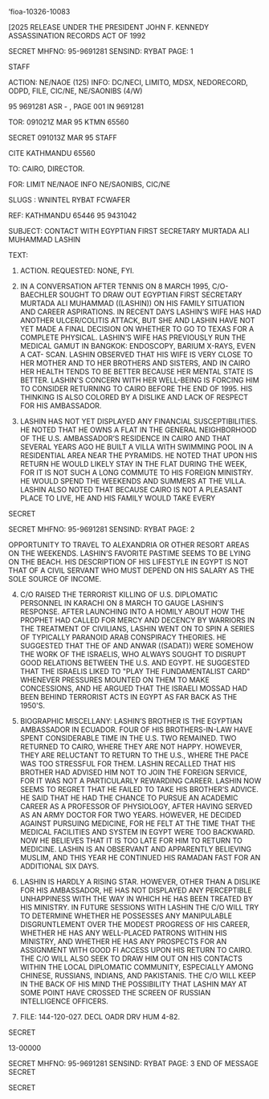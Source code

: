 ‘fioa-10326-10083

[2025 RELEASE UNDER THE PRESIDENT JOHN F. KENNEDY ASSASSINATION RECORDS ACT OF 1992

SECRET
MHFNO: 95-9691281 SENSIND: RYBAT PAGE: 1

STAFF

ACTION: NE/NAOE (125) INFO: DC/NECI, LIMITO, MDSX, NEDORECORD, ODPD, FILE,
CIC/NE, NE/SAONIBS (4/W)

95 9691281 ASR - , PAGE 001 IN 9691281

TOR: 091021Z MAR 95 KTMN 65560

SECRET 091013Z MAR 95 STAFF

CITE KATHMANDU 65560

TO: CAIRO, DIRECTOR.

FOR: LIMIT NE/NAOE INFO NE/SAONIBS, CIC/NE

SLUGS : WNINTEL RYBAT FCWAFER

REF: KATHMANDU 65446 95 9431042

SUBJECT: CONTACT WITH EGYPTIAN FIRST SECRETARY MURTADA
ALI MUHAMMAD LASHIN

TEXT:

1. ACTION. REQUESTED: NONE, FYI.

2. IN A CONVERSATION AFTER TENNIS ON 8 MARCH 1995, C/O-
BAECHLER SOUGHT TO DRAW OUT EGYPTIAN FIRST SECRETARY MURTADA
ALI MUHAMMAD ((LASHIN)) ON HIS FAMILY SITUATION AND CAREER
ASPIRATIONS. IN RECENT DAYS LASHIN’S WIFE HAS HAD ANOTHER
ULCER/COLITIS ATTACK, BUT SHE AND LASHIN HAVE NOT YET MADE A
FINAL DECISION ON WHETHER TO GO TO TEXAS FOR A COMPLETE
PHYSICAL. LASHIN’S WIFE HAS PREVIOUSLY RUN THE MEDICAL
GAMUT IN BANGKOK: ENDOSCOPY, BARIUM X-RAYS, EVEN A CAT-
SCAN. LASHIN OBSERVED THAT HIS WIFE IS VERY CLOSE TO HER
MOTHER AND TO HER BROTHERS AND SISTERS, AND IN CAIRO HER
HEALTH TENDS TO BE BETTER BECAUSE HER MENTAL STATE IS
BETTER. LASHIN'S CONCERN WITH HER WELL-BEING IS FORCING HIM
TO CONSIDER RETURNING TO CAIRO BEFORE THE END OF 1995. HIS
THINKING IS ALSO COLORED BY A DISLIKE AND LACK OF RESPECT
FOR HIS AMBASSADOR.

3. LASHIN HAS NOT YET DISPLAYED ANY FINANCIAL
SUSCEPTIBILITIES. HE NOTED THAT HE OWNS A FLAT IN THE
GENERAL NEIGHBORHOOD OF THE U.S. AMBASSADOR’S RESIDENCE IN
CAIRO AND THAT SEVERAL YEARS AGO HE BUILT A VILLA WITH
SWIMMING POOL IN A RESIDENTIAL AREA NEAR THE PYRAMIDS. HE
NOTED THAT UPON HIS RETURN HE WOULD LIKELY STAY IN THE FLAT
DURING THE WEEK, FOR IT IS NOT SUCH A LONG COMMUTE TO HIS
FOREIGN MINISTRY. HE WOULD SPEND THE WEEKENDS AND SUMMERS
AT THE VILLA. LASHIN ALSO NOTED THAT BECAUSE CAIRO IS NOT A
PLEASANT PLACE TO LIVE, HE AND HIS FAMILY WOULD TAKE EVERY

SECRET

SECRET
MHFNO: 95-9691281 SENSIND: RYBAT PAGE: 2

OPPORTUNITY TO TRAVEL TO ALEXANDRIA OR OTHER RESORT AREAS ON
THE WEEKENDS. LASHIN’S FAVORITE PASTIME SEEMS TO BE LYING
ON THE BEACH. HIS DESCRIPTION OF HIS LIFESTYLE IN EGYPT IS
NOT THAT OF A CIVIL SERVANT WHO MUST DEPEND ON HIS SALARY AS
THE SOLE SOURCE OF INCOME.

4. C/O RAISED THE TERRORIST KILLING OF U.S. DIPLOMATIC
PERSONNEL IN KARACHI ON 8 MARCH TO GAUGE LASHIN’S RESPONSE.
AFTER LAUNCHING INTO A HOMILY ABOUT HOW THE PROPHET HAD
CALLED FOR MERCY AND DECENCY BY WARRIORS IN THE TREATMENT OF
CIVILIANS, LASHIN WENT ON TO SPIN A SERIES OF TYPICALLY
PARANOID ARAB CONSPIRACY THEORIES. HE SUGGESTED THAT THE
<ASSASSINATIONS> OF <JFK> AND ANWAR ((SADAT)) WERE SOMEHOW
THE WORK OF THE ISRAELIS, WHO ALWAYS SOUGHT TO DISRUPT GOOD
RELATIONS BETWEEN THE U.S. AND EGYPT. HE SUGGESTED THAT THE
ISRAELIS LIKED TO "PLAY THE FUNDAMENTALIST CARD" WHENEVER
PRESSURES MOUNTED ON THEM TO MAKE CONCESSIONS, AND HE ARGUED
THAT THE ISRAELI MOSSAD HAD BEEN BEHIND TERRORIST ACTS IN
EGYPT AS FAR BACK AS THE 1950'S.

5. BIOGRAPHIC MISCELLANY: LASHIN’S BROTHER IS THE
EGYPTIAN AMBASSADOR IN ECUADOR. FOUR OF HIS BROTHERS-IN-LAW
HAVE SPENT CONSIDERABLE TIME IN THE U.S. TWO REMAINED. TWO
RETURNED TO CAIRO, WHERE THEY ARE NOT HAPPY. HOWEVER, THEY
ARE RELUCTANT TO RETURN TO THE U.S., WHERE THE PACE WAS TOO
STRESSFUL FOR THEM. LASHIN RECALLED THAT HIS BROTHER HAD
ADVISED HIM NOT TO JOIN THE FOREIGN SERVICE, FOR IT WAS NOT
A PARTICULARLY REWARDING CAREER. LASHIN NOW SEEMS TO REGRET
THAT HE FAILED TO TAKE HIS BROTHER’S ADVICE. HE SAID THAT
HE HAD THE CHANCE TO PURSUE AN ACADEMIC CAREER AS A
PROFESSOR OF PHYSIOLOGY, AFTER HAVING SERVED AS AN ARMY
DOCTOR FOR TWO YEARS. HOWEVER, HE DECIDED AGAINST PURSUING
MEDICINE, FOR HE FELT AT THE TIME THAT THE MEDICAL
FACILITIES AND SYSTEM IN EGYPT WERE TOO BACKWARD. NOW HE
BELIEVES THAT IT IS TOO LATE FOR HIM TO RETURN TO MEDICINE.
LASHIN IS AN OBSERVANT AND APPARENTLY BELIEVING MUSLIM, AND
THIS YEAR HE CONTINUED HIS RAMADAN FAST FOR AN ADDITIONAL
SIX DAYS.

6. LASHIN IS HARDLY A RISING STAR. HOWEVER, OTHER
THAN A DISLIKE FOR HIS AMBASSADOR, HE HAS NOT DISPLAYED ANY
PERCEPTIBLE UNHAPPINESS WITH THE WAY IN WHICH HE HAS BEEN
TREATED BY HIS MINISTRY. IN FUTURE SESSIONS WITH LASHIN THE
C/O WILL TRY TO DETERMINE WHETHER HE POSSESSES ANY
MANIPULABLE DISGRUNTLEMENT OVER THE MODEST PROGRESS OF HIS
CAREER, WHETHER HE HAS ANY WELL-PLACED PATRONS WITHIN HIS
MINISTRY, AND WHETHER HE HAS ANY PROSPECTS FOR AN ASSIGNMENT
WITH GOOD FI ACCESS UPON HIS RETURN TO CAIRO. THE C/O WILL
ALSO SEEK TO DRAW HIM OUT ON HIS CONTACTS WITHIN THE LOCAL
DIPLOMATIC COMMUNITY, ESPECIALLY AMONG CHINESE, RUSSIANS,
INDIANS, AND PAKISTANIS. THE C/O WILL KEEP IN THE BACK OF
HIS MIND THE POSSIBILITY THAT LASHIN MAY AT SOME POINT HAVE
CROSSED THE SCREEN OF RUSSIAN INTELLIGENCE OFFICERS.

7. FILE: 144-120-027. DECL OADR DRV HUM 4-82.

SECRET

13-00000

SECRET
MHFNO: 95-9691281 SENSIND: RYBAT PAGE: 3
END OF MESSAGE
SECRET

SECRET
